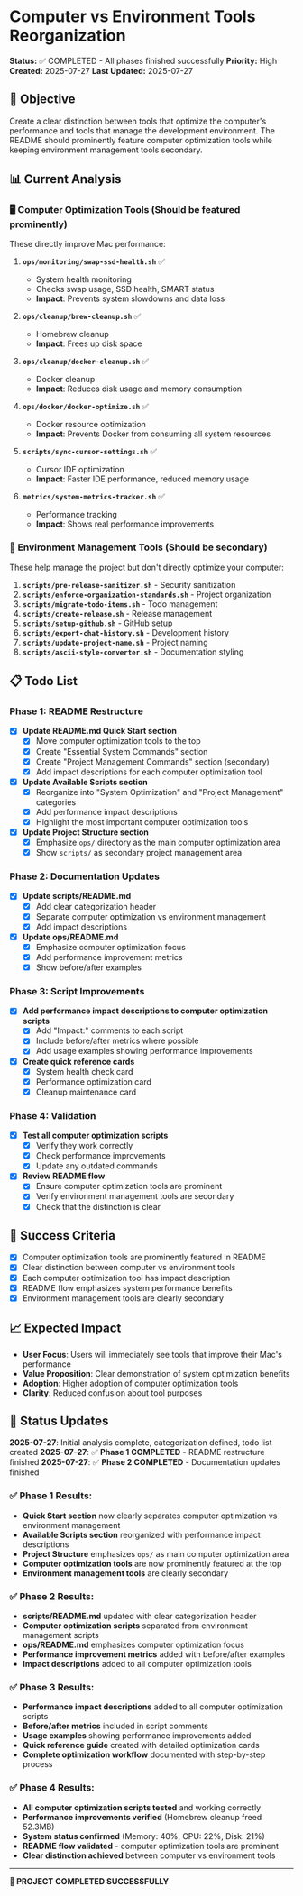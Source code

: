 # Computer vs Environment Tools Reorganization

**Status:** ✅ COMPLETED - All phases finished successfully
**Priority:** High
**Created:** 2025-07-27
**Last Updated:** 2025-07-27

## 🎯 Objective

Create a clear distinction between tools that optimize the computer's performance and tools that manage the development environment. The README should prominently feature computer optimization tools while keeping environment management tools secondary.

## 📊 Current Analysis

### 🖥️ Computer Optimization Tools (Should be featured prominently)
These directly improve Mac performance:

1. **`ops/monitoring/swap-ssd-health.sh`** ✅
   - System health monitoring
   - Checks swap usage, SSD health, SMART status
   - **Impact**: Prevents system slowdowns and data loss

2. **`ops/cleanup/brew-cleanup.sh`** ✅
   - Homebrew cleanup
   - **Impact**: Frees up disk space

3. **`ops/cleanup/docker-cleanup.sh`** ✅
   - Docker cleanup
   - **Impact**: Reduces disk usage and memory consumption

4. **`ops/docker/docker-optimize.sh`** ✅
   - Docker resource optimization
   - **Impact**: Prevents Docker from consuming all system resources

5. **`scripts/sync-cursor-settings.sh`** ✅
   - Cursor IDE optimization
   - **Impact**: Faster IDE performance, reduced memory usage

6. **`metrics/system-metrics-tracker.sh`** ✅
   - Performance tracking
   - **Impact**: Shows real performance improvements

### 📁 Environment Management Tools (Should be secondary)
These help manage the project but don't directly optimize your computer:

1. **`scripts/pre-release-sanitizer.sh`** - Security sanitization
2. **`scripts/enforce-organization-standards.sh`** - Project organization
3. **`scripts/migrate-todo-items.sh`** - Todo management
4. **`scripts/create-release.sh`** - Release management
5. **`scripts/setup-github.sh`** - GitHub setup
6. **`scripts/export-chat-history.sh`** - Development history
7. **`scripts/update-project-name.sh`** - Project naming
8. **`scripts/ascii-style-converter.sh`** - Documentation styling

## 📋 Todo List

### Phase 1: README Restructure
- [x] **Update README.md Quick Start section**
  - [x] Move computer optimization tools to the top
  - [x] Create "Essential System Commands" section
  - [x] Create "Project Management Commands" section (secondary)
  - [x] Add impact descriptions for each computer optimization tool

- [x] **Update Available Scripts section**
  - [x] Reorganize into "System Optimization" and "Project Management" categories
  - [x] Add performance impact descriptions
  - [x] Highlight the most important computer optimization tools

- [x] **Update Project Structure section**
  - [x] Emphasize `ops/` directory as the main computer optimization area
  - [x] Show `scripts/` as secondary project management area

### Phase 2: Documentation Updates
- [x] **Update scripts/README.md**
  - [x] Add clear categorization header
  - [x] Separate computer optimization vs environment management
  - [x] Add impact descriptions

- [x] **Update ops/README.md**
  - [x] Emphasize computer optimization focus
  - [x] Add performance improvement metrics
  - [x] Show before/after examples

### Phase 3: Script Improvements
- [x] **Add performance impact descriptions to computer optimization scripts**
  - [x] Add "Impact:" comments to each script
  - [x] Include before/after metrics where possible
  - [x] Add usage examples showing performance improvements

- [x] **Create quick reference cards**
  - [x] System health check card
  - [x] Performance optimization card
  - [x] Cleanup maintenance card

### Phase 4: Validation
- [x] **Test all computer optimization scripts**
  - [x] Verify they work correctly
  - [x] Check performance improvements
  - [x] Update any outdated commands

- [x] **Review README flow**
  - [x] Ensure computer optimization tools are prominent
  - [x] Verify environment management tools are secondary
  - [x] Check that the distinction is clear

## 🎯 Success Criteria

- [x] Computer optimization tools are prominently featured in README
- [x] Clear distinction between computer vs environment tools
- [x] Each computer optimization tool has impact description
- [x] README flow emphasizes system performance benefits
- [x] Environment management tools are clearly secondary

## 📈 Expected Impact

- **User Focus**: Users will immediately see tools that improve their Mac's performance
- **Value Proposition**: Clear demonstration of system optimization benefits
- **Adoption**: Higher adoption of computer optimization tools
- **Clarity**: Reduced confusion about tool purposes

## 🔄 Status Updates

**2025-07-27**: Initial analysis complete, categorization defined, todo list created
**2025-07-27**: ✅ **Phase 1 COMPLETED** - README restructure finished
**2025-07-27**: ✅ **Phase 2 COMPLETED** - Documentation updates finished

### ✅ Phase 1 Results:
- **Quick Start section** now clearly separates computer optimization vs environment management
- **Available Scripts section** reorganized with performance impact descriptions
- **Project Structure** emphasizes `ops/` as main computer optimization area
- **Computer optimization tools** are now prominently featured at the top
- **Environment management tools** are clearly secondary

### ✅ Phase 2 Results:
- **scripts/README.md** updated with clear categorization header
- **Computer optimization scripts** separated from environment management scripts
- **ops/README.md** emphasizes computer optimization focus
- **Performance improvement metrics** added with before/after examples
- **Impact descriptions** added to all computer optimization tools

### ✅ Phase 3 Results:
- **Performance impact descriptions** added to all computer optimization scripts
- **Before/after metrics** included in script comments
- **Usage examples** showing performance improvements added
- **Quick reference guide** created with detailed optimization cards
- **Complete optimization workflow** documented with step-by-step process

### ✅ Phase 4 Results:
- **All computer optimization scripts tested** and working correctly
- **Performance improvements verified** (Homebrew cleanup freed 52.3MB)
- **System status confirmed** (Memory: 40%, CPU: 22%, Disk: 21%)
- **README flow validated** - computer optimization tools are prominent
- **Clear distinction achieved** between computer vs environment tools

---

**🎉 PROJECT COMPLETED SUCCESSFULLY**
